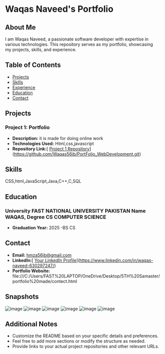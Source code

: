 # Waqas Naveed's Portfolio

## About Me
I am Waqas Naveed, a passionate software developer with expertise in various technologies. This repository serves as my portfolio, showcasing my projects, skills, and experience.

## Table of Contents
- [Projects](#projects)
- [Skills](#skills)
- [Experience](#experience)
- [Education](#education)
- [Contact](#contact)

## Projects
### Project 1: Portfolio
- **Description:** it is made for doing online work
- **Technologies Used:** Html,css,javascript
- **Repository Link:**[ [Project 1 Repository](url/to/project1)](https://github.com/Waqas56jb/PortFolio_WebDevelopment.git)

 

## Skills
CSS,html,JavaScript,Java,C++,C,SQL

 

## Education
### University FAST NATIONAL UNIVERSITY PAKISTAN Name WAQAS, Degree CS COMPUTER SCIENCE
- **Graduation Year:** 2025
-BS CS

## Contact
- **Email:** hmza56jb@gmail.com
- **LinkedIn:**[ [Your LinkedIn Profile](url/to/linkedin)](https://www.linkedin.com/in/waqas-naveed-630297247/)
- **Portfolio Website:** file:///C:/Users/FAST%20LAPTOP/OneDrive/Desktop/5TH%20Samaster/portfolio%20made/contect.html

## Snapshots
![image](https://github.com/Waqas56jb/PortFolio_WebDevelopment/assets/156122615/c56acb8f-abca-426f-b3a5-6176176367c9)
![image](https://github.com/Waqas56jb/PortFolio_WebDevelopment/assets/156122615/9aa4a2ac-4138-42d6-90d7-2eba0a85e202)
![image](https://github.com/Waqas56jb/PortFolio_WebDevelopment/assets/156122615/b0cf6539-df35-4bee-a4da-045d682f27b1)
![image](https://github.com/Waqas56jb/PortFolio_WebDevelopment/assets/156122615/216cd0b7-7832-4e9a-8365-1fe888369ca4)
![image](https://github.com/Waqas56jb/PortFolio_WebDevelopment/assets/156122615/a93fab25-3f4e-4b48-bed1-6830149a3024)
![image](https://github.com/Waqas56jb/PortFolio_WebDevelopment/assets/156122615/4ac0d628-6bd5-4d74-a95b-2b885099c903)


## Additional Notes
- Customize the README based on your specific details and preferences.
- Feel free to add more sections or modify the structure as needed.
- Provide links to your actual project repositories and other relevant URLs.
